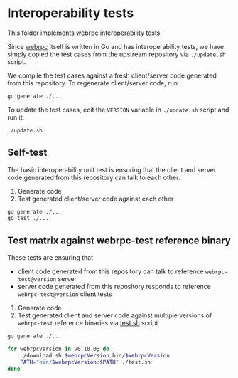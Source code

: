 # Interoperability tests

This folder implements webrpc interoperability tests.

Since [webrpc](github.com/webrpc/webrpc) itself is written in Go and has interoperability tests, we have simply copied the test cases from the upstream repository via `./update.sh` script.

We compile the test cases against a fresh client/server code generated from this repository. To regenerate client/server code, run:

```bash
go generate ./...
```

To update the test cases, edit the `VERSION` variable in `./update.sh` script and run it:

```bash
./update.sh
```

## Self-test

The basic interoperability unit test is ensuring that the client and server code generated from this repository can talk to each other.

1. Generate code
2. Test generated client/server code against each other

```bash
go generate ./...
go test ./...
```

## Test matrix against webrpc-test reference binary

These tests are ensuring that
- client code generated from this repository can talk to reference `webrpc-test@version` server
- server code generated from this repository responds to reference `webrpc-test@version` client tests

1. Generate code
2. Test generated client and server code against multiple versions of `webrpc-test` reference binaries via [test.sh](./test.sh) script

```bash
go generate ./...

for webrpcVersion in v0.10.0; do
    ./download.sh $webrpcVersion bin/$webrpcVersion
    PATH="bin/$webrpcVersion:$PATH" ./test.sh
done
```
